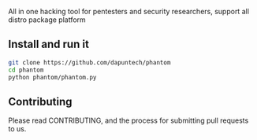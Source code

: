 All in one hacking tool for pentesters and security researchers, support all distro package platform

## Install and run it

```bash
git clone https://github.com/dapuntech/phantom
cd phantom
python phantom/phantom.py
```

## Contributing

Please read CONTRIBUTING, and the process for submitting pull requests to us.
